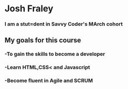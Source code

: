 # Josh Fraley
### I am a stut=dent in Savvy Coder's MArch cohort

## My goals for this course
### -To gain the skills to become a developer
### -Learn HTML,CSS< and Javascript
### -Become fluent in Agile and SCRUM
